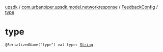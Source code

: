 [upsdk](../../index.md) / [com.urbanpiper.upsdk.model.networkresponse](../index.md) / [FeedbackConfig](index.md) / [type](./type.md)

# type

`@SerializedName("type") val type: `[`String`](https://kotlinlang.org/api/latest/jvm/stdlib/kotlin/-string/index.html)